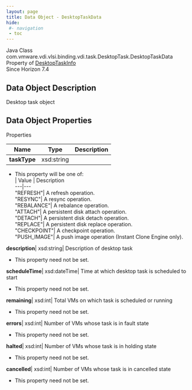 ```yaml
---
layout: page
title: Data Object - DesktopTaskData
hide:
 #- navigation
 - toc
---
```






Java Class
    com.vmware.vdi.vlsi.binding.vdi.task.DesktopTask.DesktopTaskData  
Property of
     [DesktopTaskInfo](vdi.task.DesktopTask.DesktopTaskInfo.md#field_detail)  
Since 
    Horizon 7.4

## Data Object Description 

Desktop task object 

## Data Object Properties

Properties

Name |  Type |  Description   
---|---|---  
**taskType**|  xsd:string|    


  * This property will be one of:  
|  Value |  Description   
---|---  
"REFRESH"| A refresh operation.  
"RESYNC"| A resync operation.  
"REBALANCE"| A rebalance operation.  
"ATTACH"| A persistent disk attach operation.  
"DETACH"| A persistent disk detach operation.  
"REPLACE"| A persistent disk replace operation.  
"CHECKPOINT"| A checkpoint operation.  
"PUSH_IMAGE"| A push image operation (Instant Clone Engine only).  

  
**description**|  xsd:string|  Description of desktop task   


 * This property need not be set.

  
**scheduleTime**|  xsd:dateTime|  Time at which desktop task is scheduled to start   


 * This property need not be set.

  
**remaining**|  xsd:int|  Total VMs on which task is scheduled or running   


 * This property need not be set.

  
**errors**|  xsd:int|  Number of VMs whose task is in fault state   


 * This property need not be set.

  
**halted**|  xsd:int|  Number of VMs whose task is in holding state   


 * This property need not be set.

  
**cancelled**|  xsd:int|  Number of VMs whose task is in cancelled state   


 * This property need not be set.

  
  
  
   
  
  

